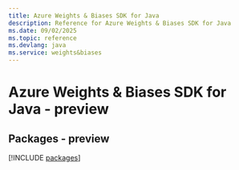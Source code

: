 ```yaml
---
title: Azure Weights & Biases SDK for Java
description: Reference for Azure Weights & Biases SDK for Java
ms.date: 09/02/2025
ms.topic: reference
ms.devlang: java
ms.service: weights&biases
---
```

# Azure Weights & Biases SDK for Java - preview
## Packages - preview
[!INCLUDE [packages](weights-&-biases-index.md)]
